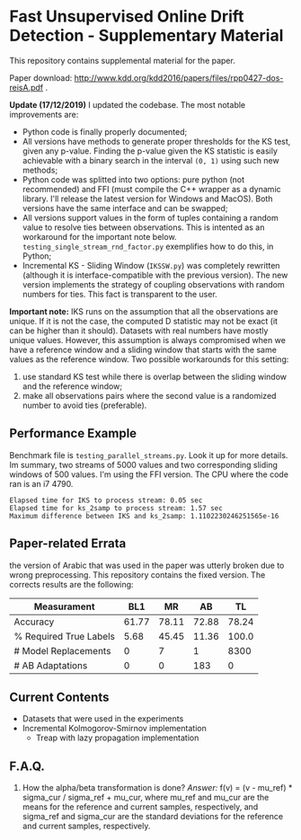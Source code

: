 # Fast Unsupervised Online Drift Detection - Supplementary Material

This repository contains supplemental material for the paper.

Paper download: http://www.kdd.org/kdd2016/papers/files/rpp0427-dos-reisA.pdf .

**Update (17/12/2019)**
I updated the codebase. The most notable improvements are:
  * Python code is finally properly documented;
  * All versions have methods to generate proper thresholds for the KS test, given any p-value. Finding the p-value given the KS statistic is easily achievable with a binary search in the interval `(0, 1)` using such new methods;
  * Python code was splitted into two options: pure python (not recommended) and FFI (must compile the C++ wrapper as a dynamic library. I'll release the latest version for Windows and MacOS). Both versions have the same interface and can be swapped;
  * All versions support values in the form of tuples containing a random value to resolve ties between observations. This is intented as an workaround for the important note below. `testing_single_stream_rnd_factor.py` exemplifies how to do this, in Python;
  * Incremental KS - Sliding Window (`IKSSW.py`) was completely rewritten (although it is interface-compatible with the previous version). The new version implements the strategy of coupling observations with random numbers for ties. This fact is transparent to the user.


**Important note:** IKS runs on the assumption that all the observations are unique. If it is not the case, the computed D statistic may not be exact (it can be higher than it should). Datasets with real numbers have mostly unique values. However, this assumption is always compromised when we have a reference window and a sliding window that starts with the same values as the reference window. Two possible workarounds for this setting:
  1. use standard KS test while there is overlap between the sliding window and the reference window; 
  2. make all observations pairs where the second value is a randomized number to avoid ties (preferable).

## Performance Example

Benchmark file is `testing_parallel_streams.py`. Look it up for more details. Im summary, two streams of 5000 values and two corresponding sliding windows of 500 values. I'm using the FFI version. The CPU where the code ran is an i7 4790.

```
Elapsed time for IKS to process stream: 0.05 sec
Elapsed time for ks_2samp to process stream: 1.57 sec
Maximum difference between IKS and ks_2samp: 1.1102230246251565e-16
```

## Paper-related Errata

the version of Arabic that was used in the paper was utterly broken due to wrong preprocessing. This repository contains the fixed version. The corrects results are the following:

| Measurament            | BL1   | MR    | AB    | TL    |
| ---------------------- | ----- | ----- | ----- | ----- |
| Accuracy               | 61.77 | 78.11 | 72.88 | 78.24 |
| % Required True Labels |  5.68 | 45.45 | 11.36 | 100.0 |
| # Model Replacements   |     0 |     7 |     1 |  8300 |
| # AB Adaptations       |     0 |     0 |   183 |     0 |


## Current Contents

- Datasets that were used in the experiments
- Incremental Kolmogorov-Smirnov implementation
  - Treap with lazy propagation implementation

## F.A.Q.

1. How the alpha/beta transformation is done?
*Answer:* f(v) = (v - mu\_ref) \* sigma\_cur / sigma\_ref + mu\_cur, where mu\_ref and mu\_cur are the means for the reference and current samples, respectively, and sigma\_ref and sigma\_cur are the standard deviations for the reference and current samples, respectively.
